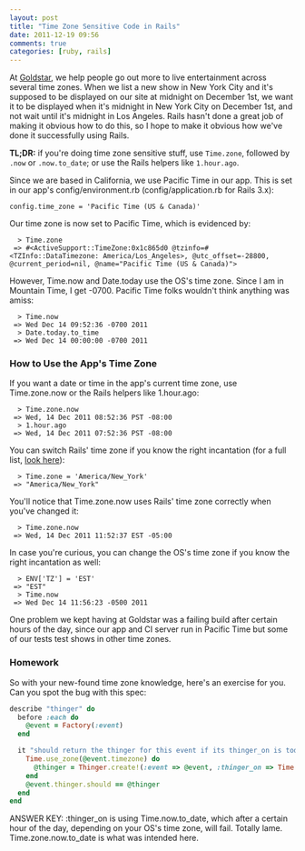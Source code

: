```yaml
---
layout: post
title: "Time Zone Sensitive Code in Rails"
date: 2011-12-19 09:56
comments: true
categories: [ruby, rails]
---
```

At [Goldstar](http://www.goldstar.com), we help people go out more to live entertainment across several time zones. When we list a new show in New York City and it's supposed to be displayed on our site at midnight on December 1st, we want it to be displayed when it's midnight in New York City on December 1st, and not wait until it's midnight in Los Angeles. Rails hasn't done a great job of making it obvious how to do this, so I hope to make it obvious how we've done it successfully using Rails.

**TL;DR:** if you're doing time zone sensitive stuff, use ```Time.zone```, followed by ```.now``` or ```.now.to_date```; or use the Rails helpers like ```1.hour.ago```.

Since we are based in California, we use Pacific Time in our app. This is set in our app's config/environment.rb (config/application.rb for Rails 3.x):
```
config.time_zone = 'Pacific Time (US & Canada)'
```

Our time zone is now set to Pacific Time, which is evidenced by:

```
  > Time.zone
 => #<ActiveSupport::TimeZone:0x1c865d0 @tzinfo=#<TZInfo::DataTimezone: America/Los_Angeles>, @utc_offset=-28800, @current_period=nil, @name="Pacific Time (US & Canada)">
```

However, Time.now and Date.today use the OS's time zone. Since I am in Mountain Time, I get -0700. Pacific Time folks wouldn't think anything was amiss:
```
  > Time.now
 => Wed Dec 14 09:52:36 -0700 2011
  > Date.today.to_time
 => Wed Dec 14 00:00:00 -0700 2011
```

### How to Use the App's Time Zone
If you want a date or time in the app's current time zone, use Time.zone.now or the Rails helpers like 1.hour.ago:
```
  > Time.zone.now
 => Wed, 14 Dec 2011 08:52:36 PST -08:00
  > 1.hour.ago
 => Wed, 14 Dec 2011 07:52:36 PST -08:00
```

You can switch Rails' time zone if you know the right incantation (for a full list, [look here](http://api.rubyonrails.org/classes/ActiveSupport/TimeZone.html)):
```
  > Time.zone = 'America/New_York'
 => "America/New_York"
```

You'll notice that Time.zone.now uses Rails' time zone correctly when you've changed it:
```
  > Time.zone.now
 => Wed, 14 Dec 2011 11:52:37 EST -05:00
```

In case you're curious, you can change the OS's time zone if you know the right incantation as well:
```
  > ENV['TZ'] = 'EST'
 => "EST"
  > Time.now
 => Wed Dec 14 11:56:23 -0500 2011
```

One problem we kept having at Goldstar was a failing build after certain hours of the day, since our app and CI server run in Pacific Time but some of our tests test shows in other time zones.

### Homework
So with your new-found time zone knowledge, here's an exercise for you. Can you spot the bug with this spec:

``` ruby
describe "thinger" do
  before :each do
    @event = Factory(:event)
  end

  it "should return the thinger for this event if its thinger_on is today" do
    Time.use_zone(@event.timezone) do
      @thinger = Thinger.create!(:event => @event, :thinger_on => Time.now.to_date)
    end
    @event.thinger.should == @thinger
  end
end
```

ANSWER KEY: :thinger_on is using Time.now.to_date, which after a certain hour of the day, depending on your OS's time zone, will fail. Totally lame. Time.zone.now.to_date is what was intended here.

